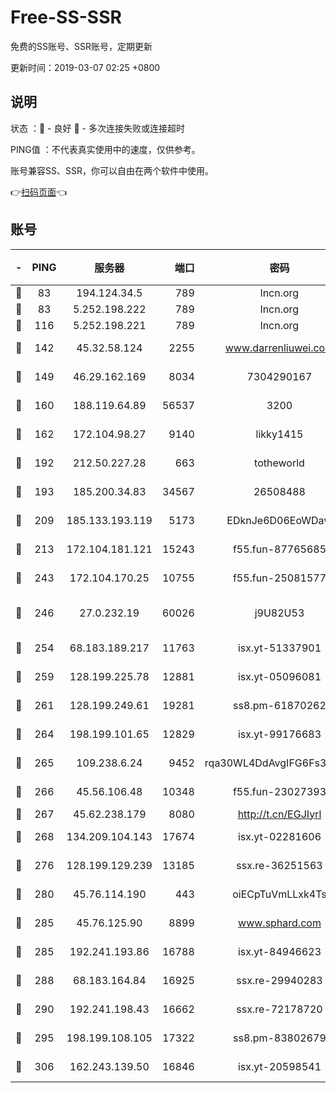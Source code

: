 # Free-SS-SSR

免费的SS账号、SSR账号，定期更新

更新时间：2019-03-07 02:25 +0800

## 说明

状态     ：🙂 - 良好 🙁 - 多次连接失败或连接超时

PING值   ：不代表真实使用中的速度，仅供参考。

账号兼容SS、SSR，你可以自由在两个软件中使用。

👉[扫码页面](https://liesauer.github.io/Free-SS-SSR/)👈

## 账号

|-|PING|服务器|端口|密码|加密方式|区域|
|:----:|:----:|:-----:|-----:|:----:|:----:|:----:|
|🙂|83|194.124.34.5|789|lncn.org|rc4|JP|
|🙂|83|5.252.198.222|789|lncn.org|rc4|JP|
|🙂|116|5.252.198.221|789|lncn.org|rc4|JP|
|🙂|142|45.32.58.124|2255|www.darrenliuwei.com|aes-256-cfb|JP|
|🙂|149|46.29.162.169|8034|7304290167|aes-256-cfb|RU|
|🙂|160|188.119.64.89|56537|3200|aes-256-cfb|RU|
|🙂|162|172.104.98.27|9140|likky1415|aes-256-cfb|JP|
|🙂|192|212.50.227.28|663|totheworld|aes-256-cfb|US|
|🙂|193|185.200.34.83|34567|26508488|aes-256-cfb|US|
|🙂|209|185.133.193.119|5173|EDknJe6D06EoWDaw|aes-256-cfb|US|
|🙂|213|172.104.181.121|15243|f55.fun-87765685|aes-256-cfb|SG|
|🙂|243|172.104.170.25|10755|f55.fun-25081577|aes-256-cfb|SG|
|🙂|246|27.0.232.19|60026|j9U82U53|xchacha20-ietf-poly1305|HK|
|🙂|254|68.183.189.217|11763|isx.yt-51337901|aes-256-cfb|SG|
|🙂|259|128.199.225.78|12881|isx.yt-05096081|aes-256-cfb|SG|
|🙂|261|128.199.249.61|19281|ss8.pm-61870262|aes-256-cfb|SG|
|🙂|264|198.199.101.65|12829|isx.yt-99176683|aes-256-cfb|US|
|🙂|265|109.238.6.24|9452|rqa30WL4DdAvgIFG6Fs3znzTa|aes-256-cfb|FR|
|🙂|266|45.56.106.48|10348|f55.fun-23027393|aes-256-cfb|US|
|🙂|267|45.62.238.179|8080|http://t.cn/EGJIyrl|rc4-md5|CA|
|🙂|268|134.209.104.143|17674|isx.yt-02281606|aes-256-cfb|SG|
|🙂|276|128.199.129.239|13185|ssx.re-36251563|aes-256-cfb|SG|
|🙂|280|45.76.114.190|443|oiECpTuVmLLxk4Ts|aes-256-cfb|AU|
|🙂|285|45.76.125.90|8899|www.sphard.com|aes-256-cfb|AU|
|🙂|285|192.241.193.86|16788|isx.yt-84946623|aes-256-cfb|US|
|🙂|288|68.183.164.84|16925|ssx.re-29940283|aes-256-cfb|US|
|🙂|290|192.241.198.43|16662|ssx.re-72178720|aes-256-cfb|US|
|🙂|295|198.199.108.105|17322|ss8.pm-83802679|aes-256-cfb|US|
|🙂|306|162.243.139.50|16846|isx.yt-20598541|aes-256-cfb|US|

